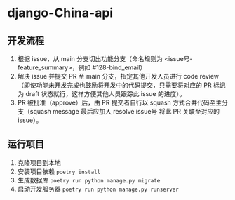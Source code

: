 # django-China-api

## 开发流程

1. 根据 issue，从 main 分支切出功能分支（命名规则为 <issue号-feature_summary>，例如 #128-bind_email）
2. 解决 issue 并提交 PR 至 main 分支，指定其他开发人员进行 code review（即使功能未开发完成也鼓励将开发中的代码提交，只需要将对应的 PR 标记为 draft 状态就行，这样方便其他人员跟踪此 issue 的进度）。
3. PR 被批准（approve）后，由 PR 提交者自行以 squash 方式合并代码至主分支（squash message 最后应加入 resolve issue号 将此 PR 关联至对应的 issue）。

## 运行项目

1. 克隆项目到本地
2. 安装项目依赖 `poetry install`
3. 生成数据库 `poetry run python manage.py migrate`
4. 启动开发服务器 `poetry run python manage.py runserver`